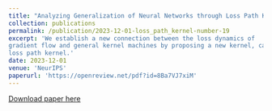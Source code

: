 ```yaml
---
title: "Analyzing Generalization of Neural Networks through Loss Path Kernels."
collection: publications
permalink: /publication/2023-12-01-loss_path_kernel-number-19
excerpt: 'We establish a new connection between the loss dynamics of
gradient flow and general kernel machines by proposing a new kernel, called
loss path kernel.'
date: 2023-12-01
venue: 'NeurIPS'
paperurl: 'https://openreview.net/pdf?id=8Ba7VJ7xiM'
---
```


[Download paper here](https://openreview.net/pdf?id=8Ba7VJ7xiM)
